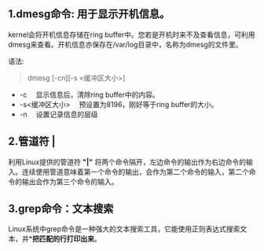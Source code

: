 ## 1.dmesg命令: 用于显示开机信息。
kernel会将开机信息存储在ring buffer中。您若是开机时来不及查看信息，可利用dmesg来查看。开机信息亦保存在/var/log目录中，名称为dmesg的文件里。<br>

语法:
> dmesg [-cn][-s <缓冲区大小>]
* -c 　显示信息后，清除ring buffer中的内容。
* -s<缓冲区大小> 　预设置为8196，刚好等于ring buffer的大小。
* -n 　设置记录信息的层级

## 2.管道符 |
利用Linux提供的管道符 **"|"** 将两个命令隔开，左边命令的输出作为右边命令的输入。连续使用管道意味着第一个命令的输出，会作为第二个命令的输入，第二个命令的输出会作为第三个命令的输入。

## 3.grep命令：文本搜索
Linux系统中grep命令是一种强大的文本搜索工具，它能使用正则表达式搜索文本，并***把匹配的行打印出来**。
